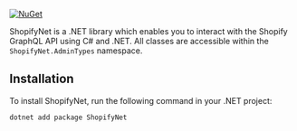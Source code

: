 [![NuGet](https://img.shields.io/nuget/v/ShopifyNet.svg)](https://www.nuget.org/packages/ShopifyNet)

ShopifyNet is a .NET library which enables you to interact with the Shopify GraphQL API using C# and .NET.
All classes are accessible within the `ShopifyNet.AdminTypes` namespace. 

## Installation

To install ShopifyNet, run the following command in your .NET project:

```bash
dotnet add package ShopifyNet
